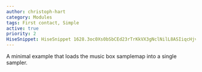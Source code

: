 ```yaml
---
author: christoph-hart
category: Modules
tags: First contact, Simple
active: true
priority: 2
HiseSnippet: HiseSnippet 1628.3oc0Xs0bSbCEd23rTrKkVX3gNclNilL8ASIiqcHjvkRw4hCMCIDO1AZeoCixtx1ZhVocjzlDWfW5un9SfeR7OH8Hs65cWigFRAZadvydtoymNRmKJckBehRIjNtU2ebDww8Rd8Gy0i1XDlxc1dSG2K6sKVoIRTBq0GGgUJRfiqakGZX3VcdG6eu9AqiYXtOImkiySETexNzPpNma21OhxXagCH6SCKn8xs21Wv2PvDw.dp30zIB6eHdH4wXiZy443dgNATsP1Wi0Dki67qKBF2ej3Xdh9OkpnGvHFhVN8gEJg8VBVfAwFtNaLhxB5lsuUNNtdcyiBURhBWyaWZ.cB+7nwWYEfxsnX7vctxvqRI30pH7ZV.dy.RtEfz7IP5Jd88kzHctDCd9bus4vgy.LD1KBkDccla+JdaH.M35Fg3CIaIAhIVTeklMWDs5RW+d0psEkQ5OFNnCavD3fNmfCiXj0f0SqpaT3G9AzCk3CPXjjLfHIvAMRKP5QDjxpqDEJBhYjF0fSQkFcDVh5mHoE59H60pFCI5Td0WHS3BoK+FRBD2.Gvnf4hAHLigLfgDj5BEhxQBY.3Kv091aJVDbHY7ABrLnfqSrXGyRc+I3ngu0G8ILhulJ30Wnw2acuwhPJ+Qjwf1sVZ06kvAeRBmlIHbaHvYfX9lNAqXd.Z.E9wHfINljxaDc3Hy2g3nHXS.nr1.grtcajiuqW640pNw46hgvDPUWYBV0mf7cDf7quXJJALWcB5RLAexzl7yzTSrJBl7R6tXsnH13rvFRh4CmbRlEGSisVzRs6eDE8i1.ChdiaXQbG9PJmz.tf.KdRVac5hnjuTMNlpGsFKZDtdFmCXP57h1EJc29hW.T+TVX9AnlMVAcW32lW2.1Awb6gDRverPS1iW25WXWflVzfAyTl4puTvL21lkXS4G46xv573vCHxEgKTrXxDEgbxxI5du8D8h0g7SxDKnnfuMmp2KhveaUmbRSegudx1ah0XS0gTdfdQDolZff6ljifRsI0Jp5sIQcnVDY0MLRvMqf6kzoE2RpNrEjaoo7g6Co9NTnrwW5UjUKmSJVIebQhT.j3sZdOJ8ZiyACyJeW8BAAAmZzkB0Tx4d5om9Mk4tTJaqxZxI5bkybmceO2u4587ZHzBf29EZfdzB2E0Z4FMWzvaSpJhgGumuFeD4w1SMP7.LSQrx2QbLXFv5NVRalgw9kV0RuQrRKBg5aQin9pRVtIY.NlogjFBVZZuAR0x3DgqatRCKUOHpIVvb0ck6X+612t4p2o4psrZsuX3PFYWQ.ozJa5j.cV3bBy.EKumnHOEJMIjEvxDuAB2hg080iYSsRc6jcDLMe3JpTm6kkx32gGTv2qT6kNGahoSNje0ezdDAJeUnucu1NuYaIngnopOVWtKoYzfTAPFUoVSl1ObEUOt3nCevZcdVg3U75R09ilMFmaFXDx69XfwzAN9BuNCF.G74.bdus90ONSWTz8eah6upWeMzYDJKOLs6gEC07x5k7gXtuny7beckDSe+9zeufZup85wPLRVl6e115p0BEw7R9JE48HPdq1j6kK7hs606gRQbzzV85GXuTruDxpgPQQA6wIPrtjtaHEJ0.X6XWKUwse2X4PSrJmSOxQDopLOnNUZNnoGhqqoFuhXNeo9POcIsTAXqWZtO1dFCCCaoaME8RSQeyonWdJ5aME8JSQuZNcR.cWbTxMivXE0+.wIuQyvO6r0LDVntXXqWPy0oCm3jDNEmbeR31BoBS8Oi4muvGqQ5m+rkz8teww+CJiV5EHUyvXep4zoC+HH8D3Xv3U8RaPlwsbohcEbQzHAm5WNY.tbObHQVD6ybCslVC4h4btV6dvr6XUgr4uq8NvbnXY4b72qXQq26WiMyyqu1KAtHS8Mz+jysOoWydmsBqblZE9AGum+1heRCcWNsAIxNl0+wOmujmsjNxzA9eKn1SDadeQV2MOnEXensuOoXiv4LuvHgtog1.n9Ddfkv7RgTgsx5ZZD1JSnie1RA6szusOfvsBgaZcXmviA8iYEuRqfgKLPB5z8IAkgXeo3Y9IOzzf0KZ4.nja+2cU0aWCMpki8wmEgZHzu5Y99kWp2vvkNuFdyyqgKedM7VmWCW47Z3pmWCu8euglwIVKFdOYRwTGG34VIW.c6L4BXEm+Bbe9qCO
---
```



A minimal example that loads the music box samplemap into a single sampler.